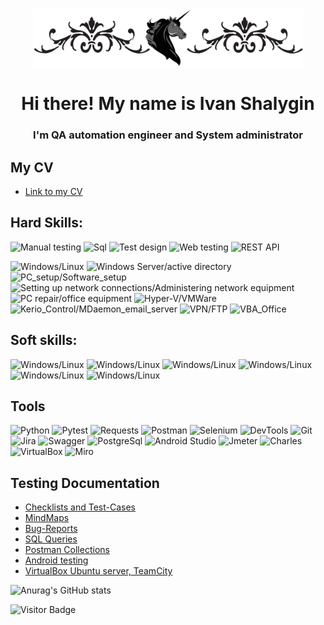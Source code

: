 <div align="center"><img src="./Resource/logo2.png" height="92" alt="I very like fantastic and especially fantasy. Why unicorn? Why not?"/>
</div>
<h1 align="center">Hi there! My name is Ivan Shalygin</h1>
<h3 align="center">I'm QA automation engineer and System administrator</h3>

## My CV
- [Link to my CV](https://docs.google.com/document/d/11a-uW31bf-4bUR7mmHhzd_5yBENAvecm/edit?usp=share_link&ouid=110661488121049955310&rtpof=true&sd=true)

## Hard Skills:
![Manual testing](https://img.shields.io/badge/Manual%20testing-090909?style=for-the-badge&logo=Manual%20testing&logoColor=0b66c2%20)
![Sql](https://img.shields.io/badge/Sql-090909?style=for-the-badge&logo=Sql&logoColor=0b66c2%20)
![Test design](https://img.shields.io/badge/Test%20design-090909?style=for-the-badge&logo=Test%20design&logoColor=0b66c2%20)
![Web testing](https://img.shields.io/badge/Web%20testing-090909?style=for-the-badge&logo=Web%20testing&logoColor=0b66c2%20)
![REST API](https://img.shields.io/badge/REST%20API-090909?style=for-the-badge&logo=REST%20API&logoColor=0b66c2%20)

![Windows/Linux](https://img.shields.io/badge/Windows-Linux-090909?style=for-the-badge)
![Windows Server/active directory](https://img.shields.io/badge/Windows%20Server-active%20directory-090909?style=for-the-badge)
![PC_setup/Software_setup](https://img.shields.io/badge/PC%20setup-Software%20setup-090909?style=for-the-badge)
![Setting up network connections/Administering network equipment](https://img.shields.io/badge/Setting%20up%20network%20connections-Administering%20network%20equipment-090909?style=for-the-badge)
![PC repair/office equipment](https://img.shields.io/badge/PC%20repair-office%20equipment-090909?style=for-the-badge)
![Hyper-V/VMWare](https://img.shields.io/badge/Hyper_V-VMWare-090909?style=for-the-badge)
![Kerio_Control/MDaemon_email_server](https://img.shields.io/badge/Kerio_Control-MDaemon_email_server-090909?style=for-the-badge)
![VPN/FTP](https://img.shields.io/badge/VPN-FTP-090909?style=for-the-badge)
![VBA_Office](https://img.shields.io/badge/VBA_Office-090909?style=for-the-badge)

## Soft skills:
![Windows/Linux](https://img.shields.io/badge/Teamwork-8A2BE2?style=for-the-badge)
![Windows/Linux](https://img.shields.io/badge/Result%20orientation-8A2BE2?style=for-the-badge)
![Windows/Linux](https://img.shields.io/badge/Communication%20skills-8A2BE2?style=for-the-badge)
![Windows/Linux](https://img.shields.io/badge/Organizational%20abilities-8A2BE2?style=for-the-badge)
![Windows/Linux](https://img.shields.io/badge/High%20learning%20ability-8A2BE2?style=for-the-badge)
![Windows/Linux](https://img.shields.io/badge/Responsibility-8A2BE2?style=for-the-badge)


## Tools
![Python](https://img.shields.io/badge/Python-090909?style=for-the-badge&logo=Python&logoColor=47C5EB)
![Pytest](https://img.shields.io/badge/Pytest-090909?style=for-the-badge&logo=Pytest&logoColor=57D5FB)
![Requests](https://img.shields.io/badge/Requests-090909?style=for-the-badge&logo=Requests&logoColor=31648c%20)
![Postman](https://img.shields.io/badge/Postman-090909?style=for-the-badge&logo=Postman&logoColor=31648c%20)
![Selenium](https://img.shields.io/badge/Selenium-090909?style=for-the-badge&logo=Selenium&logoColor=31648c%20)
![DevTools](https://img.shields.io/badge/Devtools-090909?style=for-the-badge&logo=google%20chrome)
![Git](https://img.shields.io/badge/Git-090909?style=for-the-badge&logo=Git&logoColor=909090)
![Jira](https://img.shields.io/badge/Jira-090909?style=for-the-badge&logo=Jira&logoColor=47C5FB)
![Swagger](https://img.shields.io/badge/Swagger-090909?style=for-the-badge&logo=swagger)
![PostgreSql](https://img.shields.io/badge/PostgreSql-090909?style=for-the-badge&logo=PostgreSql&logoColor=31648c%20)
![Android Studio](https://img.shields.io/badge/Android%20Studio-090909?style=for-the-badge&logo=Android%20Studio&logoColor=31648c%20)
![Jmeter](https://img.shields.io/badge/Jmeter-090909?style=for-the-badge&logo=Jmeter&logoColor=31648c%20)
![Charles](https://img.shields.io/badge/Charles-090909?style=for-the-badge&logo=Charles&logoColor=31648c%20)
![VirtualBox](https://img.shields.io/badge/VirtualBox-090909?style=for-the-badge&logo=virtualbox&logoColor=%230b66c2%20)
![Miro](https://img.shields.io/badge/Miro-090909?style=for-the-badge&logo=miro&logoColor=%23fabc32)

## Testing Documentation

- [Checklists and Test-Cases](./Resource/ChList-TK)
- [MindMaps](./Resource/MM)
- [Bug-Reports](./Resource/BReports)
- [SQL Queries](./Resource/SQLquery)
- [Postman Collections](./Resource/PostC)
- [Android testing](./Resource/Mobile)
- [VirtualBox Ubuntu server, TeamCity](./Resource/UbServTeam/tree/main)

![Anurag's GitHub stats](https://github-readme-stats.vercel.app/api?username=IvShalygin&show_icons=true)

![Visitor Badge](https://visitor-badge.laobi.icu/badge?page_id=IvShalygin)

<!--
**IvShalygin/IvShalygin** is a ✨ _special_ ✨ repository because its `README.md` (this file) appears on your GitHub profile.

Here are some ideas to get you started:

- 🔭 I’m currently working on ...
- 🌱 I’m currently learning ...
- 👯 I’m looking to collaborate on ...
- 🤔 I’m looking for help with ...
- 💬 Ask me about ...
- 📫 How to reach me: ...
- 😄 Pronouns: ...
- ⚡ Fun fact: ...
-->
